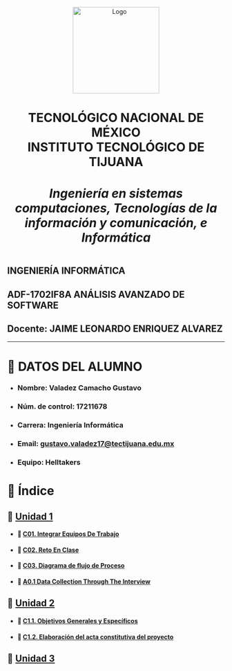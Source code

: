 
<p align="center">
    <img alt="Logo" src="https://www.tijuana.tecnm.mx/wp-content/themes/tecnm/images/logo_TECT.png" width=200 height=200>

<h1><center><b>
TECNOLÓGICO NACIONAL DE MÉXICO <br>
INSTITUTO TECNOLÓGICO DE TIJUANA <br>
<h5>Ingeniería en sistemas computaciones, Tecnologías de la información y comunicación, e Informática</h5>
</b></center></h1>
</p>


# 
## INGENIERÍA INFORMÁTICA
## ADF-1702IF8A ANÁLISIS AVANZADO DE SOFTWARE
## Docente: JAIME LEONARDO ENRIQUEZ ALVAREZ
___
# :page_with_curl: DATOS DEL ALUMNO
- ### Nombre: **Valadez Camacho Gustavo**
- ### Núm. de control: **17211678**
- ### Carrera: **Ingeniería Informática**
- ### Email: **gustavo.valadez17@tectijuana.edu.mx**
- ### Equipo: Helltakers 

# :floppy_disk: Índice 
## :file_folder: [Unidad 1](./Unidad_1)

- #### :page_facing_up: [C01. Integrar Equipos De Trabajo](./Unidad_1/C01._IntegrarEquiposDeTrabajo_GustavoValadezCamacho.md)
- #### :page_facing_up: [C02. Reto En Clase](./Unidad_1/C02._RetoEnClase_GustavoValadezCamacho.md)
- #### :page_facing_up: [C03. Diagrama de flujo de Proceso](./Unidad_1/C03._DiagramaDeFlujo_Proceso_GustavoValadezCamacho.md)
- #### :page_facing_up: [A0.1 Data Collection Through The Interview](./Unidad_1/A0.1_DataCollectionThroughTheInterview_ValadezCamachoGustavo.md)

## :file_folder: [Unidad 2](./Unidad_2)

- #### :page_facing_up: [C1.1. Objetivos Generales y Específicos](./Unidad_2/C1.1_ObjetivosGenerales_Especificos_ValadezCamachoGustavo.md)
- #### :page_facing_up: [C1.2. Elaboración del acta constitutiva del proyecto](./Unidad_2/C1.2_ActaConstitutiva_delProyecto_GustavoValadezCamacho.md)


## :file_folder: [Unidad 3](./Unidad_3)




